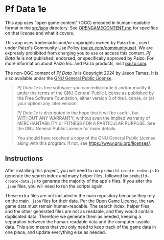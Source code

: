 # Pf Data 1e

This app uses "open game content" (OGC) encoded in human-readable format in the [src/json](./src/json/) directory. See [OPENGAMECONTENT.md](./OPENGAMECONTENT.md) for specifics on that license and what it covers.

This app uses trademarks and/or copyrights owned by Paizo Inc., used under Paizo's Community Use Policy ([paizo.com/communityuse](https://paizo.com/communityuse)). We are expressly prohibited from charging you to use or access this content. *Pf Data 1e* is not published, endorsed, or specifically approved by Paizo. For more information about Paizo Inc. and Paizo products, visit [paizo.com](https://paizo.com).

The non-OGC content of *Pf Data 1e* is Copyright 2024 by Jason Tamez. It is also available under the [GNU General Public License](./GNULICENSE.md).

>*Pf Data 1e* is free software: you can redistribute it and/or modify it under the terms of the GNU General Public License as published by the Free Software Foundation, either version 3 of the License, or (at your option) any later version.
>
>*Pf Data 1e* is distributed in the hope that it will be useful, but WITHOUT ANY WARRANTY; without even the implied warranty of MERCHANTABILITY or FITNESS FOR A PARTICULAR PURPOSE. See the GNU General Public License for more details.
>
>You should have received a copy of the GNU General Public License along with this program. If not, see <https://www.gnu.org/licenses/>.

## Instructions

After installing this project, you will need to run `prebuild-create-index.js` to generate the search index and many helper files, followed by `prebuild-create-data.js` to generate the majority of the app's files. If you alter the `.json` files, you will need to run the scripts again.

These extra files are not included in the main repository because they rely on the main `.json` files for their data. Per the Open Game License, the raw game data must remain human-readable. The search index, helper files, and the other generated files are not as readable, and they would contain duplicated data. Therefore we generate them as needed, keeping a separation between the human-readable data and the computer-usable data. This also means that you only need to keep track of the game data in one place, and update everything else as needed.
